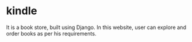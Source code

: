 # kindle
It is a book store, built using Django. In this website, user can explore and order books as per his requirements.
